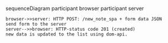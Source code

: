 sequenceDiagram
    participant browser
    participant server

    browser->>server: HTTP POST: /new_note_spa + form data JSON
    send form to the server
    server-->>browser: HTTP-status code 201 (created)
    new data is updated to the list using dom-api.